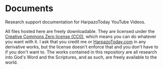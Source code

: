 # Documents
Research support documentation for HarpazoToday YouTube Videos.

All files hosted here are freely downloadable. They are licensed under the [Creative Commons Zero license (CC0)](LICENSE), which means you can do whatever  you want with it. I ask that you credit me or [HarpazoToday.com](https://HarpazoToday.com) in any derivative works, but the license doesn't enforce that and you don't have to if you don't want to. The works contained in this repository are all research into God's Word and the Scriptures, and as such, are freely available to the world.
